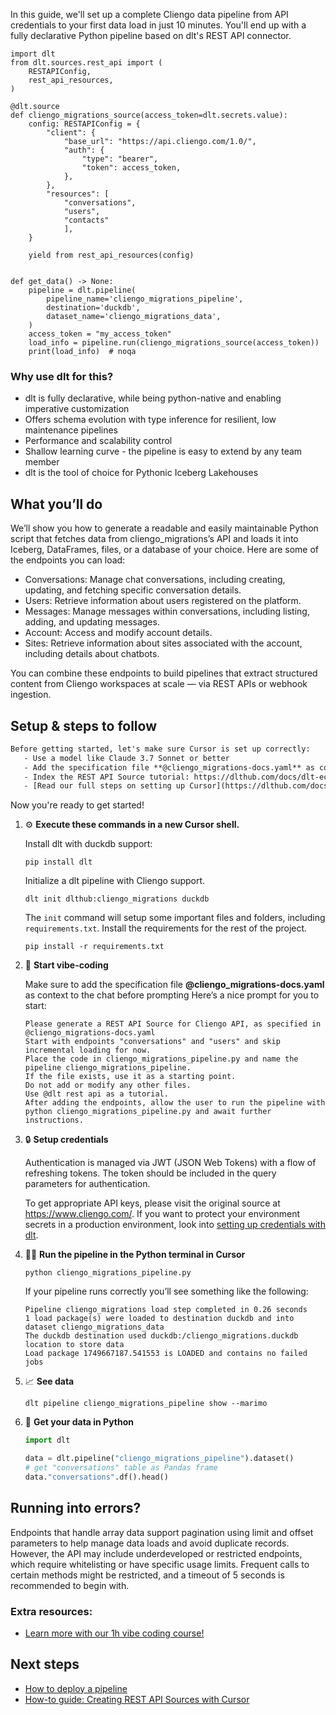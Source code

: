 In this guide, we'll set up a complete Cliengo data pipeline from API credentials to your first data load in just 10 minutes. You'll end up with a fully declarative Python pipeline based on dlt's REST API connector.

```python-outcome
import dlt
from dlt.sources.rest_api import (
    RESTAPIConfig,
    rest_api_resources,
)

@dlt.source
def cliengo_migrations_source(access_token=dlt.secrets.value):
    config: RESTAPIConfig = {
        "client": {
            "base_url": "https://api.cliengo.com/1.0/",
            "auth": {
                "type": "bearer",
                "token": access_token,
            },
        },
        "resources": [
            "conversations",
            "users",
            "contacts"
            ],
    }

    yield from rest_api_resources(config)


def get_data() -> None:
    pipeline = dlt.pipeline(
        pipeline_name='cliengo_migrations_pipeline',
        destination='duckdb',
        dataset_name='cliengo_migrations_data', 
    )
    access_token = "my_access_token"
    load_info = pipeline.run(cliengo_migrations_source(access_token))
    print(load_info)  # noqa
```

### Why use dlt for this?

- dlt is fully declarative, while being python-native and enabling imperative customization
- Offers schema evolution with type inference for resilient, low maintenance pipelines
- Performance and scalability control
- Shallow learning curve - the pipeline is easy to extend by any team member
- dlt is the tool of choice for Pythonic Iceberg Lakehouses

## What you’ll do

We’ll show you how to generate a readable and easily maintainable Python script that fetches data from cliengo_migrations’s API and loads it into Iceberg, DataFrames, files, or a database of your choice. Here are some of the endpoints you can load:

- Conversations: Manage chat conversations, including creating, updating, and fetching specific conversation details.
- Users: Retrieve information about users registered on the platform.
- Messages: Manage messages within conversations, including listing, adding, and updating messages.
- Account: Access and modify account details.
- Sites: Retrieve information about sites associated with the account, including details about chatbots.

You can combine these endpoints to build pipelines that extract structured content from Cliengo workspaces at scale — via REST APIs or webhook ingestion.

## Setup & steps to follow

```default
Before getting started, let's make sure Cursor is set up correctly:
   - Use a model like Claude 3.7 Sonnet or better
   - Add the specification file **@cliengo_migrations-docs.yaml** as context
   - Index the REST API Source tutorial: https://dlthub.com/docs/dlt-ecosystem/verified-sources/rest_api/ and add it to context as **@dlt rest api**
   - [Read our full steps on setting up Cursor](https://dlthub.com/docs/dlt-ecosystem/llm-tooling/cursor-restapi#23-configuring-cursor-with-documentation)
```

Now you're ready to get started! 

1. ⚙️ **Execute these commands in a new Cursor shell.**
    
    Install dlt with duckdb support:
    ```shell
    pip install dlt
    ```

    Initialize a dlt pipeline with Cliengo support.
    ```shell
    dlt init dlthub:cliengo_migrations duckdb
    ```

    The `init` command will setup some important files and folders, including `requirements.txt`. Install the requirements for the rest of the project.
    ```shell
    pip install -r requirements.txt
    ```
    
2. 🤠 **Start vibe-coding**
    
    Make sure to add the specification file **@cliengo_migrations-docs.yaml** as context to the chat before prompting
    Here’s a nice prompt for you to start: 
    
    ```prompt
    Please generate a REST API Source for Cliengo API, as specified in @cliengo_migrations-docs.yaml 
    Start with endpoints "conversations" and "users" and skip incremental loading for now. 
    Place the code in cliengo_migrations_pipeline.py and name the pipeline cliengo_migrations_pipeline. 
    If the file exists, use it as a starting point. 
    Do not add or modify any other files. 
    Use @dlt rest api as a tutorial. 
    After adding the endpoints, allow the user to run the pipeline with python cliengo_migrations_pipeline.py and await further instructions.
    ```

    
3. 🔒 **Setup credentials** 
    
    Authentication is managed via JWT (JSON Web Tokens) with a flow of refreshing tokens. The token should be included in the query parameters for authentication.
    
    To get appropriate API keys, please visit the original source at https://www.cliengo.com/.
    If you want to protect your environment secrets in a production environment, look into [setting up credentials with dlt](https://dlthub.com/docs/walkthroughs/add_credentials).
    
4. 🏃‍♀️ **Run the pipeline in the Python terminal in Cursor**
    
    ```shell
    python cliengo_migrations_pipeline.py
    ```
    
    If your pipeline runs correctly you’ll see something like the following:
    
    ```shell
    Pipeline cliengo_migrations load step completed in 0.26 seconds
    1 load package(s) were loaded to destination duckdb and into dataset cliengo_migrations_data
    The duckdb destination used duckdb:/cliengo_migrations.duckdb location to store data
    Load package 1749667187.541553 is LOADED and contains no failed jobs
    ```
    
5. 📈 **See data**
    
    ```shell
    dlt pipeline cliengo_migrations_pipeline show --marimo
    ```
    
6. 🐍 **Get your data in Python**
    
    ```python
    import dlt

   data = dlt.pipeline("cliengo_migrations_pipeline").dataset()
   # get "conversations" table as Pandas frame
   data."conversations".df().head()
    ```

## Running into errors?

Endpoints that handle array data support pagination using limit and offset parameters to help manage data loads and avoid duplicate records. However, the API may include underdeveloped or restricted endpoints, which require whitelisting or have specific usage limits. Frequent calls to certain methods might be restricted, and a timeout of 5 seconds is recommended to begin with.

### Extra resources:

- [Learn more with our 1h vibe coding course!](https://www.youtube.com/watch?v=GGid70rnJuM)

## Next steps

- [How to deploy a pipeline](https://dlthub.com/docs/walkthroughs/deploy-a-pipeline)
- [How-to guide: Creating REST API Sources with Cursor](https://dlthub.com/docs/dlt-ecosystem/llm-tooling/cursor-restapi)